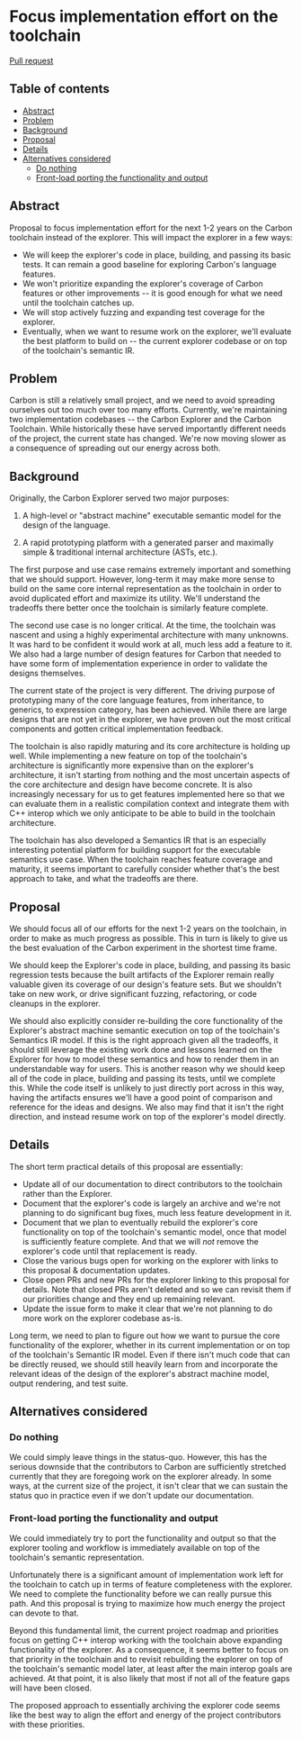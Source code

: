 # Focus implementation effort on the toolchain

<!--
Part of the Carbon Language project, under the Apache License v2.0 with LLVM
Exceptions. See /LICENSE for license information.
SPDX-License-Identifier: Apache-2.0 WITH LLVM-exception
-->

[Pull request](https://github.com/carbon-language/carbon-lang/pull/3532)

<!-- toc -->

## Table of contents

-   [Abstract](#abstract)
-   [Problem](#problem)
-   [Background](#background)
-   [Proposal](#proposal)
-   [Details](#details)
-   [Alternatives considered](#alternatives-considered)
    -   [Do nothing](#do-nothing)
    -   [Front-load porting the functionality and output](#front-load-porting-the-functionality-and-output)

<!-- tocstop -->

## Abstract

Proposal to focus implementation effort for the next 1-2 years on the Carbon
toolchain instead of the explorer. This will impact the explorer in a few ways:

-   We will keep the explorer's code in place, building, and passing its basic
    tests. It can remain a good baseline for exploring Carbon's language
    features.
-   We won't prioritize expanding the explorer's coverage of Carbon features or
    other improvements -- it is good enough for what we need until the toolchain
    catches up.
-   We will stop actively fuzzing and expanding test coverage for the explorer.
-   Eventually, when we want to resume work on the explorer, we'll evaluate the
    best platform to build on -- the current explorer codebase or on top of the
    toolchain's semantic IR.

## Problem

Carbon is still a relatively small project, and we need to avoid spreading
ourselves out too much over too many efforts. Currently, we're maintaining two
implementation codebases -- the Carbon Explorer and the Carbon Toolchain. While
historically these have served importantly different needs of the project, the
current state has changed. We're now moving slower as a consequence of spreading
out our energy across both.

## Background

Originally, the Carbon Explorer served two major purposes:

1. A high-level or "abstract machine" executable semantic model for the design
   of the language.

2. A rapid prototyping platform with a generated parser and maximally simple &
   traditional internal architecture (ASTs, etc.).

The first purpose and use case remains extremely important and something that we
should support. However, long-term it may make more sense to build on the same
core internal representation as the toolchain in order to avoid duplicated
effort and maximize its utility. We'll understand the tradeoffs there better
once the toolchain is similarly feature complete.

The second use case is no longer critical. At the time, the toolchain was
nascent and using a highly experimental architecture with many unknowns. It was
hard to be confident it would work at all, much less add a feature to it. We
also had a large number of design features for Carbon that needed to have some
form of implementation experience in order to validate the designs themselves.

The current state of the project is very different. The driving purpose of
prototyping many of the core language features, from inheritance, to generics,
to expression category, has been achieved. While there are large designs that
are not yet in the explorer, we have proven out the most critical components and
gotten critical implementation feedback.

The toolchain is also rapidly maturing and its core architecture is holding up
well. While implementing a new feature on top of the toolchain's architecture is
significantly more expensive than on the explorer's architecture, it isn't
starting from nothing and the most uncertain aspects of the core architecture
and design have become concrete. It is also increasingly necessary for us to get
features implemented here so that we can evaluate them in a realistic
compilation context and integrate them with C++ interop which we only anticipate
to be able to build in the toolchain architecture.

The toolchain has also developed a Semantics IR that is an especially
interesting potential platform for building support for the executable semantics
use case. When the toolchain reaches feature coverage and maturity, it seems
important to carefully consider whether that's the best approach to take, and
what the tradeoffs are there.

## Proposal

We should focus all of our efforts for the next 1-2 years on the toolchain, in
order to make as much progress as possible. This in turn is likely to give us
the best evaluation of the Carbon experiment in the shortest time frame.

We should keep the Explorer's code in place, building, and passing its basic
regression tests because the built artifacts of the Explorer remain really
valuable given its coverage of our design's feature sets. But we shouldn't take
on new work, or drive significant fuzzing, refactoring, or code cleanups in the
explorer.

We should also explicitly consider re-building the core functionality of the
Explorer's abstract machine semantic execution on top of the toolchain's
Semantics IR model. If this is the right approach given all the tradeoffs, it
should still leverage the existing work done and lessons learned on the Explorer
for how to model these semantics and how to render them in an understandable way
for users. This is another reason why we should keep all of the code in place,
building and passing its tests, until we complete this. While the code itself is
unlikely to just directly port across in this way, having the artifacts ensures
we'll have a good point of comparison and reference for the ideas and designs.
We also may find that it isn't the right direction, and instead resume work on
top of the explorer's model directly.

## Details

The short term practical details of this proposal are essentially:

-   Update all of our documentation to direct contributors to the toolchain
    rather than the Explorer.
-   Document that the explorer's code is largely an archive and we're not
    planning to do significant bug fixes, much less feature development in it.
-   Document that we plan to eventually rebuild the explorer's core
    functionality on top of the toolchain's semantic model, once that model is
    sufficiently feature complete. And that we will _not_ remove the explorer's
    code until that replacement is ready.
-   Close the various bugs open for working on the explorer with links to this
    proposal & documentation updates.
-   Close open PRs and new PRs for the explorer linking to this proposal for
    details. Note that closed PRs aren't deleted and so we can revisit them if
    our priorities change and they end up remaining relevant.
-   Update the issue form to make it clear that we're not planning to do more
    work on the explorer codebase as-is.

Long term, we need to plan to figure out how we want to pursue the core
functionality of the explorer, whether in its current implementation or on top
of the toolchain's Semantic IR model. Even if there isn't much code that can be
directly reused, we should still heavily learn from and incorporate the relevant
ideas of the design of the explorer's abstract machine model, output rendering,
and test suite.

## Alternatives considered

### Do nothing

We could simply leave things in the status-quo. However, this has the serious
downside that the contributors to Carbon are sufficiently stretched currently
that they are foregoing work on the explorer already. In some ways, at the
current size of the project, it isn't clear that we can sustain the status quo
in practice even if we don't update our documentation.

### Front-load porting the functionality and output

We could immediately try to port the functionality and output so that the
explorer tooling and workflow is immediately available on top of the toolchain's
semantic representation.

Unfortunately there is a significant amount of implementation work left for the
toolchain to catch up in terms of feature completeness with the explorer. We
need to complete the functionality before we can really pursue this path. And
this proposal is trying to maximize how much energy the project can devote to
that.

Beyond this fundamental limit, the current project roadmap and priorities focus
on getting C++ interop working with the toolchain above expanding functionality
of the explorer. As a consequence, it seems better to focus on that priority in
the toolchain and to revisit rebuilding the explorer on top of the toolchain's
semantic model later, at least after the main interop goals are achieved. At
that point, it is also likely that most if not all of the feature gaps will have
been closed.

The proposed approach to essentially archiving the explorer code seems like the
best way to align the effort and energy of the project contributors with these
priorities.
